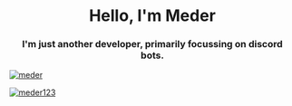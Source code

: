 <h1 align="center">Hello, I'm Meder</h1>
<h3 align="center">I'm just another developer, primarily focussing on discord bots.</h3>

<a href="https://discord.com/users/437679536973414400"><p><img align="center" src="https://discord.c99.nl/widget/theme-4/437679536973414400.png" alt="meder"/></a>

<a href="https://discord.gg/jf9bkQN9YJ">
<p><img align="center" src="https://github-readme-stats.vercel.app/api/top-langs?username=meder123&langs_count=8&show_icons=true&layout=compact&bg_color=2C2F33&text_color=800000&icon_color=B25665&title_color=FFFFFF" alt="meder123"/>
